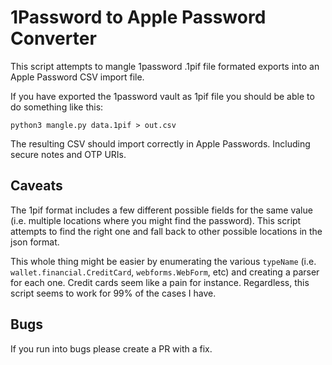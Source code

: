 # 1Password to Apple Password Converter

This script attempts to mangle 1password .1pif file formated exports into an Apple Password CSV import file.

If you have exported the 1password vault as 1pif file you should be able to do something like this:
```
python3 mangle.py data.1pif > out.csv
```

The resulting CSV should import correctly in Apple Passwords. Including secure notes and OTP URIs.

## Caveats

The 1pif format includes a few different possible fields for the same value (i.e. multiple locations where you might find the password). This script attempts to find the right one and fall back to other possible locations in the json format.

This whole thing might be easier by enumerating the various `typeName` (i.e. `wallet.financial.CreditCard`, `webforms.WebForm`, etc) and creating a parser for each one. Credit cards seem like a pain for instance. Regardless, this script seems to work for 99% of the cases I have.

## Bugs

If you run into bugs please create a PR with a fix.